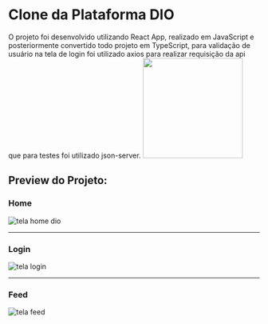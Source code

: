 # Clone da Plataforma DIO 
O projeto foi desenvolvido utilizando React App, realizado em JavaScript e posteriormente convertido todo projeto em TypeScript, para validação de usuário na tela de login foi utilizado axios para realizar requisição da api que para testes foi utilizado json-server.
<img src="https://miro.medium.com/max/800/0*CBjisl422hUyLxiG.png" width="200"/>


## Preview do Projeto: 

### Home
![tela home dio](https://user-images.githubusercontent.com/117487712/209672554-4c827501-7d47-4da7-a523-9652331824ac.PNG)

---
### Login
![tela login](https://user-images.githubusercontent.com/117487712/209672546-f483e60f-b573-403f-80d7-d194be9fa470.PNG)

---
### Feed
![tela feed](https://user-images.githubusercontent.com/117487712/209672564-5d3d5e79-1b91-40f5-a0f7-a247fe7e74d8.PNG)



